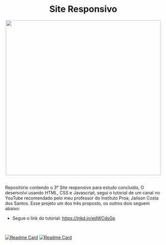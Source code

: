 <div align="center">
  
# Site Responsivo
</div>

<div align="center">
  
<img src="https://cdn.streamelements.com/uploads/185e35ed-f451-442c-be5d-3e8af40935ad.gif" width="500px">
  
</div><br>

Repositório contendo o 3° Site responsivo para estudo concluído, O desenvolvi usando HTML, CSS e Javascript, segui o tutorial de um canal no YouTube recomendado pelo meu professor do Instituto Proa; Jailson Costa dos Santos. Esse projeto um dos três proposto, os outros dois seguem abaixo:

- Segue o link do tutorial: https://lnkd.in/edWCdsGp

<br>

[![Readme Card](https://github-readme-stats.vercel.app/api/pin/?username=CamilaCSoares&repo=Projeto_Cafeteria&theme=dracula)](https://github.com/CamilaCSoares/Projeto_Cafeteria.git)
[![Readme Card](https://github-readme-stats.vercel.app/api/pin/?username=CamilaCSoares&repo=Projeto_Mercearia&theme=dracula)](https://github.com/CamilaCSoares/Projeto_Mercearia.git)